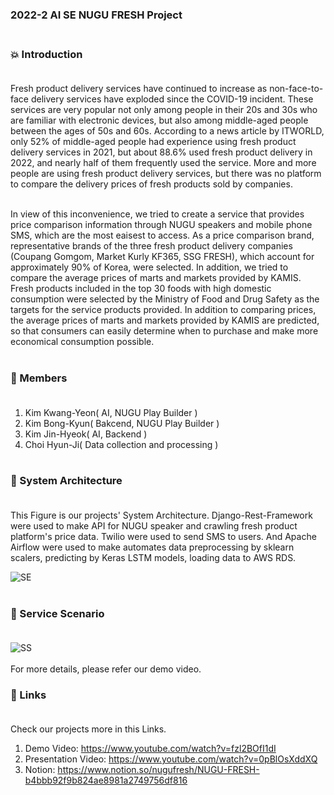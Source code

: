 ### 2022-2 AI SE NUGU FRESH Project <br><br>

### 💥 Introduction <br><br>

Fresh product delivery services have continued to increase as non-face-to-face delivery services have exploded since the COVID-19 incident. These services are very popular not only among people in their 20s and 30s who are familiar with electronic devices, but also among middle-aged people between the ages of 50s and 60s. According to a news article by ITWORLD, only 52% of middle-aged people had experience using fresh product delivery services in 2021, but about 88.6% used fresh product delivery in 2022, and nearly half of them frequently used the service. More and more people are using fresh product delivery services, but there was no platform to compare the delivery prices of fresh products sold by companies. <br><br>

In view of this inconvenience, we tried to create a service that provides price comparison information through NUGU speakers and mobile phone SMS, which are the most eaisest to access. As a price comparison brand, representative brands of the three fresh product delivery companies (Coupang Gomgom, Market Kurly KF365, SSG FRESH), which account for approximately 90% of Korea, were selected. In addition, we tried to compare the average prices of marts and markets provided by KAMIS. Fresh products included in the top 30 foods with high domestic consumption were selected by the Ministry of Food and Drug Safety as the targets for the service products provided. In addition to comparing prices, the average prices of marts and markets provided by KAMIS are predicted, so that consumers can easily determine when to purchase and make more economical consumption possible. <br><br>

### 🙂 Members <br><br>
1) Kim Kwang-Yeon( AI, NUGU Play Builder ) <br>
2) Kim Bong-Kyun( Bakcend, NUGU Play Builder ) <br>
3) Kim Jin-Hyeok( AI, Backend ) <br>
4) Choi Hyun-Ji( Data collection and processing ) <br><br>

### 🔧 System Architecture <br><br>

This Figure is our projects' System Architecture. Django-Rest-Framework were used to make API for NUGU speaker and crawling fresh product platform's price data. Twilio were used to send SMS to users. And Apache Airflow were used to make automates data preprocessing by sklearn scalers, predicting by Keras LSTM models, loading data to AWS RDS.

![SE](https://user-images.githubusercontent.com/105668696/206977142-79e730b1-2826-4595-b7bb-664f55826bef.png) <br><br>

### 🎨 Service Scenario <br><br>

![SS](https://user-images.githubusercontent.com/105668696/206984908-82dd5a6b-1cd2-49ac-bd9a-4cee5c68c6e4.jpg) <br><br>
For more details, please refer our demo video.

### 🔗 Links <br><br>

Check our projects more in this Links. <br>

1) Demo Video: 
https://www.youtube.com/watch?v=fzl2BOfI1dI <br>
2) Presentation Video:
https://www.youtube.com/watch?v=0pBlOsXddXQ <br>
3) Notion: 
https://www.notion.so/nugufresh/NUGU-FRESH-b4bbb92f9b824ae8981a2749756df816 <br>




 
